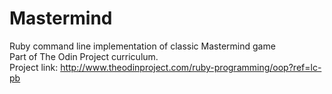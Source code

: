 # Mastermind
Ruby command line implementation of classic Mastermind game <br>
Part of The Odin Project curriculum. <br> 
Project link: http://www.theodinproject.com/ruby-programming/oop?ref=lc-pb
